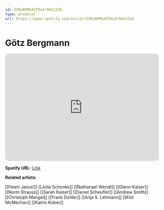 ```yaml
---
id: 5X0iBPMh4ZFDo3r9At1S3G
type: producer
url: https://open.spotify.com/artist/5X0iBPMh4ZFDo3r9At1S3G
---
```

# Götz Bergmann

<iframe style="border-radius:12px" src="https://open.spotify.com/embed/artist/5X0iBPMh4ZFDo3r9At1S3G" width="100%" height="352" frameBorder="0" allowfullscreen="" allow="autoplay; clipboard-write; encrypted-media; fullscreen; picture-in-picture" loading="lazy"></iframe>

**Spotify URL:** [Link](https://open.spotify.com/artist/5X0iBPMh4ZFDo3r9At1S3G)

**Related artists:**

[[Feiert Jesus!]]
[[Julia Schonke]]
[[Nathanael Wendt]]
[[Glenn Kaiser]]
[[Norm Strauss]]
[[Sarah Kaiser]]
[[Daniel Scheufler]]
[[Andrew Smith]]
[[Christoph Mangel]]
[[Frank Dohler]]
[[Anja S. Lehmann]]
[[Kim McMechan]]
[[Katrin Kober]]
